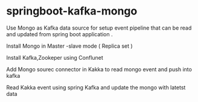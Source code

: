 # springboot-kafka-mongo

Use Mongo as Kafka data source for setup event pipeline that can be read and updated from spring boot application .

Install Mongo in Master -slave mode ( Replica set )

Install Kafka,Zookeper  using Conflunet 

Add Mongo sourec connector in Kakka to read mongo event and push into kafka 

Read Kakka event using spring Kafka and update the mongo with latetst data 
